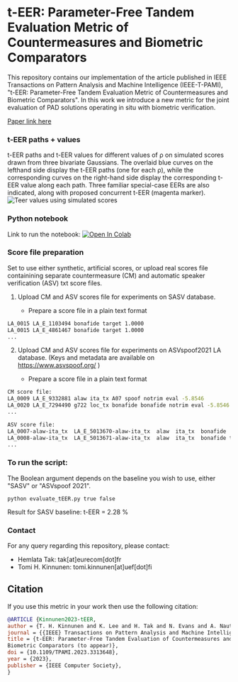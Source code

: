 t-EER: Parameter-Free Tandem Evaluation Metric of Countermeasures and Biometric Comparators
===============
This repository contains our implementation of the article published in IEEE Transactions on Pattern Analysis and Machine Intelligence (IEEE-T-PAMI), "t-EER: Parameter-Free Tandem Evaluation Metric of Countermeasures and Biometric Comparators". In this work we introduce a new metric for the joint evaluation of PAD solutions operating in situ with biometric verification.

[Paper link here](https://ieeexplore.ieee.org/abstract/document/10246406)

### t-EER paths + values
t-EER paths and t-EER values for different values of ρ on simulated scores drawn from three bivariate Gaussians. The overlaid blue curves on the lefthand side display the t-EER paths (one for each ρ), while the corresponding curves on the right-hand side display the corresponding t-EER value along each path. Three familiar special-case EERs are also indicated, along with proposed concurrent t-EER (magenta marker).
![Teer values using simulated scores](https://github.com/TakHemlata/T-EER/assets/44014715/81116caa-b6f7-4629-91c2-39c796f4b4d7)


### Python notebook
Link to run the notebook: [![Open In Colab](https://colab.research.google.com/assets/colab-badge.svg)](https://colab.research.google.com/drive/1ga7eiKFP11wOFMuZjThLJlkBcwEG6_4m?usp=sharing)

### Score file preparation
Set to use either synthetic, artificial scores, or upload real scores file containining separate countermeasure (CM) and automatic speaker verification (ASV) txt score files.

1. Upload CM and ASV scores file for experiments on SASV database.

   * Prepare a score file in a plain text format
```sh
LA_0015 LA_E_1103494 bonafide target 1.0000
LA_0015 LA_E_4861467 bonafide target 1.0000
...
```

2. Upload CM and ASV scores file for experiments on ASVspoof2021 LA database.
   (Keys and metadata are available on https://www.asvspoof.org/  )

   * Prepare a score file in a plain text format
   
```sh
CM score file:
LA_0009 LA_E_9332881 alaw ita_tx A07 spoof notrim eval -5.8546
LA_0020 LA_E_7294490 g722 loc_tx bonafide bonafide notrim eval -5.8546
...

ASV score file:
LA_0007-alaw-ita_tx  LA_E_5013670-alaw-ita_tx  alaw  ita_tx  bonafide  nontarget  notrim  eval -4.8546
LA_0008-alaw-ita_tx  LA_E_5013671-alaw-ita_tx  alaw  ita_tx  bonafide target  notrim  eval -4.8546
...
```

### To run the script:
The Boolean argument depends on the baseline you wish to use, either "SASV" or "ASVspoof 2021".
```
python evaluate_tEER.py true false
```

Result for SASV baseline:
t-EER = 2.28 %

### Contact
For any query regarding this repository, please contact:

- Hemlata Tak: tak[at]eurecom[dot]fr
- Tomi H. Kinnunen: tomi.kinnunen[at]uef[dot]fi

## Citation
If you use this metric in your work then use the following citation:

```bibtex
@ARTICLE {Kinnunen2023-tEER,
author = {T. H. Kinnunen and K. Lee and H. Tak and N. Evans and A. Nautsch},
journal = {{IEEE} Transactions on Pattern Analysis and Machine Intelligence},
title = {t-EER: Parameter-Free Tandem Evaluation of Countermeasures and
Biometric Comparators (to appear)},
doi = {10.1109/TPAMI.2023.3313648},
year = {2023},
publisher = {IEEE Computer Society},
}
```
